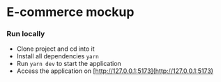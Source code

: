 # E-commerce mockup
<!-- > Figma e-commerce mockup with paystack checkout -->

### Run locally

- Clone project and cd into it
- Install all dependencies `yarn`
- Run `yarn dev` to start the application
- Access the application on [http://127.0.0.1:5173](http://127.0.0.1:5173)
